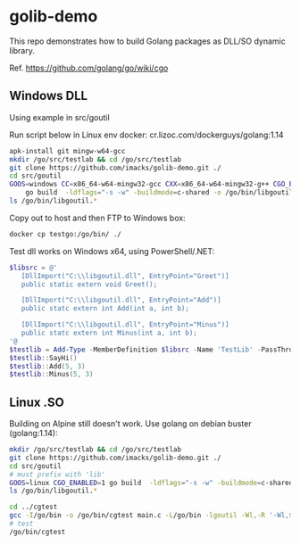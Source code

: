 golib-demo
==========
This repo demonstrates how to build Golang packages as DLL/SO dynamic library.

Ref. https://github.com/golang/go/wiki/cgo


Windows DLL
-----------
Using example in src/goutil

Run script below in Linux env docker: cr.lizoc.com/dockerguys/golang:1.14

```bash
apk-install git mingw-w64-gcc
mkdir /go/src/testlab && cd /go/src/testlab
git clone https://github.com/imacks/golib-demo.git ./
cd src/goutil
GOOS=windows CC=x86_64-w64-mingw32-gcc CXX=x86_64-w64-mingw32-g++ CGO_ENABLED=1 \
    go build  -ldflags="-s -w" -buildmode=c-shared -o /go/bin/libgoutil.dll ./main.go
ls /go/bin/libgoutil.*
```

Copy out to host and then FTP to Windows box:

```bash
docker cp testgo:/go/bin/ ./
```

Test dll works on Windows x64, using PowerShell/.NET:

```powershell
$libsrc = @'
   [DllImport("C:\\libgoutil.dll", EntryPoint="Greet")]
   public static extern void Greet();

   [DllImport("C:\\libgoutil.dll", EntryPoint="Add")]
   public statc extern int Add(int a, int b);

   [DllImport("C:\\libgoutil.dll", EntryPoint="Minus")]
   public statc extern int Minus(int a, int b);
'@
$testlib = Add-Type -MemberDefinition $libsrc -Name 'TestLib' -PassThru -Namespace System.Runtime.InteropServices
$testlib::SayHi()
$testlib::Add(5, 3)
$testlib::Minus(5, 3)
```

Linux .SO
---------
Building on Alpine still doesn't work. Use golang on debian buster (golang:1.14):

```bash
mkdir /go/src/testlab && cd /go/src/testlab
git clone https://github.com/imacks/golib-demo.git ./
cd src/goutil
# must prefix with 'lib'
GOOS=linux CGO_ENABLED=1 go build  -ldflags="-s -w" -buildmode=c-shared -o /go/bin/libgoutil.so ./main.go
ls /go/bin/libgoutil.*

cd ../cgtest
gcc -I/go/bin -o /go/bin/cgtest main.c -L/go/bin -lgoutil -Wl,-R '-Wl,$ORIGIN'
# test
/go/bin/cgtest
```
